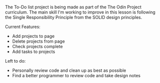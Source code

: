 The To-Do list project is being made as part of the The Odin Project curriculum. The main skill I'm working to improve in this lesson is following the Single Responsibility Principle from the SOLID design principles.

Current Features:
 - Add projects to page
 - Delete projects from page
 - Check projects complete
 - Add tasks to projects

Left to do:
 - Personally review code and clean up as best as possible
 - Find a better programmer to review code and take design notes